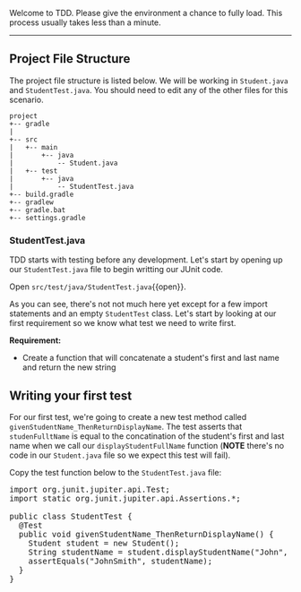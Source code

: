 Welcome to TDD. Please give the environment a chance to fully load. This process usually takes less than a minute.

---
## Project File Structure

The project file structure is listed below. We will be working in `Student.java` and `StudentTest.java`. You should need to edit any of the other files for this scenario.

```
project
+-- gradle
|
+-- src
|   +-- main
|       +-- java
|           -- Student.java
|   +-- test
|       +-- java
|           -- StudentTest.java
+-- build.gradle
+-- gradlew
+-- gradle.bat
+-- settings.gradle
```

### StudentTest.java
TDD starts with testing before any development. Let's start by opening up our `StudentTest.java` file to begin writting our JUnit code.

Open `src/test/java/StudentTest.java`{{open}}.

As you can see, there's not not much here yet except for a few import statements and an empty `StudentTest` class. Let's start by looking at our first requirement so we know what test we need to write first.

**Requirement:**
- Create a function that will concatenate a student's first and last name and return the new string

## Writing your first test

For our first test, we're going to create a new test method called `givenStudentName_ThenReturnDisplayName`. The test asserts that `studenFulltName` is equal to the concatination of the student's first and last name when we call our `displayStudentFullName` function (**NOTE** there's no code in our `Student.java` file so we expect this test will fail).

Copy the test function below to the `StudentTest.java` file:

<pre class="file" data-filename="src/test/java/StudentTest.java" data-target="replace">
import org.junit.jupiter.api.Test;
import static org.junit.jupiter.api.Assertions.*;

public class StudentTest {
  @Test
  public void givenStudentName_ThenReturnDisplayName() {
    Student student = new Student();
    String studentName = student.displayStudentName("John", "Smith");
    assertEquals("JohnSmith", studentName);
  }
}
</pre>
